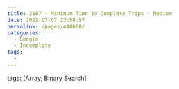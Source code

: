 ```yaml
---
title: 2187 - Minimum Time to Complete Trips - Medium
date: 2022-07-07 23:58:57
permalink: /pages/e48b60/
categories:
  - Google
  - Incomplete
tags:
  - 
---
```

tags: [Array, Binary Search]